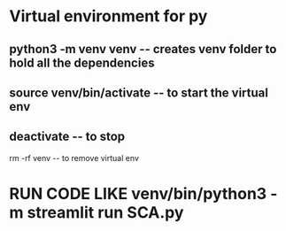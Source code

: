 # Virtual environment for py

## python3 -m venv venv -- creates venv folder to hold all the dependencies
## source venv/bin/activate  -- to start the virtual env

## deactivate -- to stop

rm -rf venv -- to remove virtual env



# RUN CODE LIKE venv/bin/python3 -m streamlit run SCA.py
